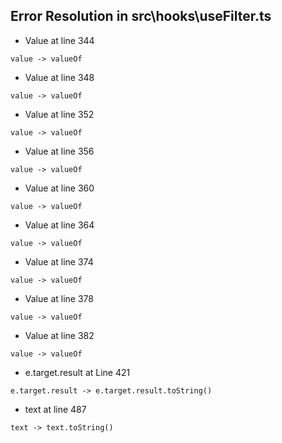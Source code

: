 ## Error Resolution in src\hooks\useFilter.ts

- Value at line 344
```
value -> valueOf
``` 
- Value at line 348
```
value -> valueOf
``` 
- Value at line 352
```
value -> valueOf
``` 
- Value at line 356
```
value -> valueOf
``` 
- Value at line 360
```
value -> valueOf
``` 
- Value at line 364
```
value -> valueOf
``` 
- Value at line 374
```
value -> valueOf
``` 
- Value at line 378
```
value -> valueOf
``` 
- Value at line 382
```
value -> valueOf
``` 

- e.target.result at Line 421
```
e.target.result -> e.target.result.toString()
```

- text at line 487 
```
text -> text.toString()
```